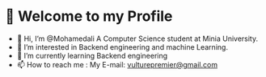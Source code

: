 # 👋 Welcome to my Profile
- 👋 Hi, I’m @Mohamedali A Computer Science student at Minia University.
- 👀 I’m interested in Backend engineering and machine Learning.
- 🌱 I’m currently learning Backend engineering
- 📫 How to reach me : My E-mail: vulturepremier@gmail.com

